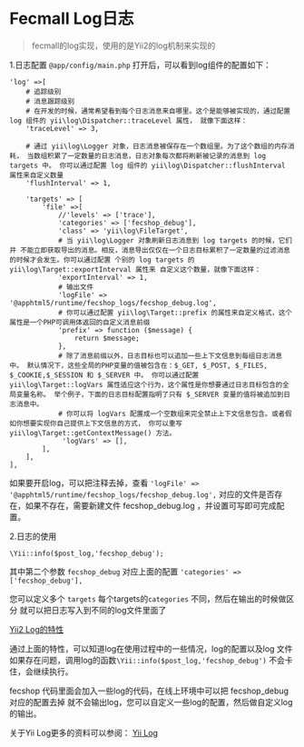 Fecmall Log日志
==============

> fecmall的log实现，使用的是Yii2的log机制来实现的

1.日志配置 `@app/config/main.php` 打开后，可以看到log组件的配置如下：

```
'log' =>[  
	# 追踪级别  
	# 消息跟踪级别  
	# 在开发的时候，通常希望看到每个日志消息来自哪里。这个是能够被实现的，通过配置 log 组件的 yii\log\Dispatcher::traceLevel 属性， 就像下面这样：  
	'traceLevel' => 3,  
	  
	# 通过 yii\log\Logger 对象，日志消息被保存在一个数组里。为了这个数组的内存消耗， 当数组积累了一定数量的日志消息，日志对象每次都将刷新被记录的消息到 log targets 中。 你可以通过配置 log 组件的 yii\log\Dispatcher::flushInterval 属性来自定义数量  
	'flushInterval' => 1,  
	  
	'targets' => [  
		'file' =>[  
			//'levels' => ['trace'],  
			'categories' => ['fecshop_debug'],  
			'class' => 'yii\log\FileTarget',  
			# 当 yii\log\Logger 对象刷新日志消息到 log targets 的时候，它们并 不能立即获取导出的消息。相反，消息导出仅仅在一个日志目标累积了一定数量的过滤消息的时候才会发生。你可以通过配置 个别的 log targets 的 yii\log\Target::exportInterval 属性来 自定义这个数量，就像下面这样：  
			'exportInterval' => 1,  
			# 输出文件  
			'logFile' => '@apphtml5/runtime/fecshop_logs/fecshop_debug.log',  
			# 你可以通过配置 yii\log\Target::prefix 的属性来自定义格式，这个属性是一个PHP可调用体返回的自定义消息前缀  
			'prefix' => function ($message) {  
				return $message;  
			},  
			# 除了消息前缀以外，日志目标也可以追加一些上下文信息到每组日志消息中。 默认情况下，这些全局的PHP变量的值被包含在：$_GET, $_POST, $_FILES, $_COOKIE,$_SESSION 和 $_SERVER 中。 你可以通过配置 yii\log\Target::logVars 属性适应这个行为，这个属性是你想要通过日志目标包含的全局变量名称。 举个例子，下面的日志目标配置指明了只有 $_SERVER 变量的值将被追加到日志消息中。  
			# 你可以将 logVars 配置成一个空数组来完全禁止上下文信息包含。或者假如你想要实现你自己提供上下文信息的方式， 你可以重写 yii\log\Target::getContextMessage() 方法。  
			 'logVars' => [],  
		],  
	],  
],
```

如果要开启log，可以把注释去掉，查看
`'logFile' => '@apphtml5/runtime/fecshop_logs/fecshop_debug.log',`
对应的文件是否存在，如果不存在，需要新建文件 fecshop_debug.log
，并设置可写即可完成配置。

2.日志的使用

```
\Yii::info($post_log,'fecshop_debug');
```

其中第二个参数  `fecshop_debug` 对应上面的配置 
`'categories' => ['fecshop_debug'],`

您可以定义多个 `targets` 每个targets的`categories` 不同，然后在输出的时候做区分
就可以把日志写入到不同的log文件里面了

[Yii2 Log的特性](http://www.fancyecommerce.com/2017/05/18/yii2-log-%E7%89%B9%E6%80%A7/)

通过上面的特性，可以知道log在使用过程中的一些情况，log的配置以及log
文件如果存在问题，调用log的函数`\Yii::info($post_log,'fecshop_debug')`
不会卡住，会继续执行。

fecshop 代码里面会加入一些log的代码，在线上环境中可以把 fecshop_debug 对应的配置去掉
就不会输出log，您可以自定义一些log的配置，然后做自定义log的输出。


关于Yii Log更多的资料可以参阅：  [Yii Log](http://www.yiichina.com/doc/guide/2.0/runtime-logging)












































